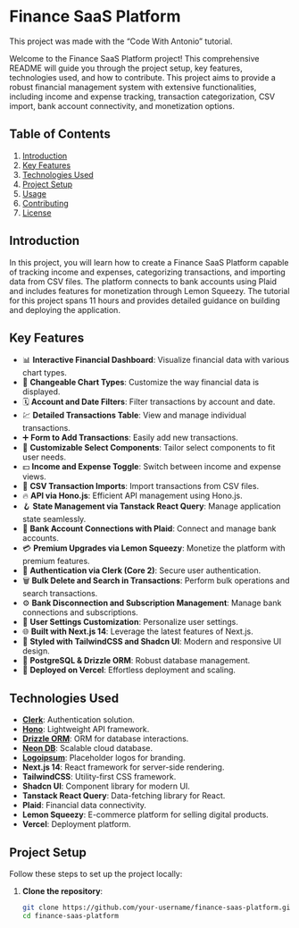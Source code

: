 
# Finance SaaS Platform

This project was made with the “Code With Antonio” tutorial.

Welcome to the Finance SaaS Platform project! This comprehensive README will guide you through the project setup, key features, technologies used, and how to contribute. This project aims to provide a robust financial management system with extensive functionalities, including income and expense tracking, transaction categorization, CSV import, bank account connectivity, and monetization options.

## Table of Contents
1. [Introduction](#introduction)
2. [Key Features](#key-features)
3. [Technologies Used](#technologies-used)
4. [Project Setup](#project-setup)
5. [Usage](#usage)
6. [Contributing](#contributing)
7. [License](#license)

## Introduction
In this project, you will learn how to create a Finance SaaS Platform capable of tracking income and expenses, categorizing transactions, and importing data from CSV files. The platform connects to bank accounts using Plaid and includes features for monetization through Lemon Squeezy. The tutorial for this project spans 11 hours and provides detailed guidance on building and deploying the application.

## Key Features
- 📊 **Interactive Financial Dashboard**: Visualize financial data with various chart types.
- 🔁 **Changeable Chart Types**: Customize the way financial data is displayed.
- 🗓 **Account and Date Filters**: Filter transactions by account and date.
- 💹 **Detailed Transactions Table**: View and manage individual transactions.
- ➕ **Form to Add Transactions**: Easily add new transactions.
- 🧩 **Customizable Select Components**: Tailor select components to fit user needs.
- 💵 **Income and Expense Toggle**: Switch between income and expense views.
- 🔄 **CSV Transaction Imports**: Import transactions from CSV files.
- 🔥 **API via Hono.js**: Efficient API management using Hono.js.
- 🪝 **State Management via Tanstack React Query**: Manage application state seamlessly.
- 🔗 **Bank Account Connections with Plaid**: Connect and manage bank accounts.
- 💳 **Premium Upgrades via Lemon Squeezy**: Monetize the platform with premium features.
- 🔐 **Authentication via Clerk (Core 2)**: Secure user authentication.
- 🗑 **Bulk Delete and Search in Transactions**: Perform bulk operations and search transactions.
- ⚙️ **Bank Disconnection and Subscription Management**: Manage bank connections and subscriptions.
- 👤 **User Settings Customization**: Personalize user settings.
- 🌐 **Built with Next.js 14**: Leverage the latest features of Next.js.
- 🎨 **Styled with TailwindCSS and Shadcn UI**: Modern and responsive UI design.
- 💾 **PostgreSQL & Drizzle ORM**: Robust database management.
- 🚀 **Deployed on Vercel**: Effortless deployment and scaling.

## Technologies Used
- **[Clerk](https://go.clerk.com/eoX6HkY)**: Authentication solution.
- **[Hono](https://hono.dev/)**: Lightweight API framework.
- **[Drizzle ORM](https://orm.drizzle.team/)**: ORM for database interactions.
- **[Neon DB](https://neon.tech/)**: Scalable cloud database.
- **[Logoipsum](https://logoipsum.com/)**: Placeholder logos for branding.
- **Next.js 14**: React framework for server-side rendering.
- **TailwindCSS**: Utility-first CSS framework.
- **Shadcn UI**: Component library for modern UI.
- **Tanstack React Query**: Data-fetching library for React.
- **Plaid**: Financial data connectivity.
- **Lemon Squeezy**: E-commerce platform for selling digital products.
- **Vercel**: Deployment platform.

## Project Setup
Follow these steps to set up the project locally:

1. **Clone the repository**:
   ```bash
   git clone https://github.com/your-username/finance-saas-platform.git
   cd finance-saas-platform
